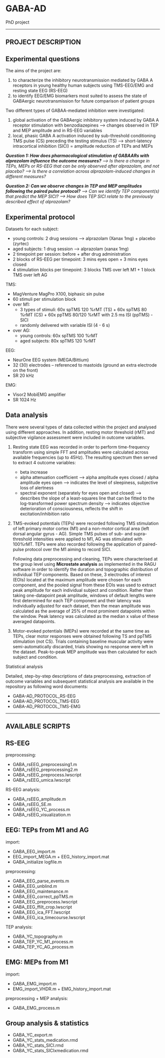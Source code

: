 # GABA-AD
PhD project

------------------------------------------------------------
PROJECT DESCRIPTION
------------------------------------------------------------

Experimental questions
------------------------------------------------------------
The aims of the project are:
1)  to characterize the inhibitory neurotransmission mediated by GABA A receptors in young healthy human subjects
    using TMS-EEG/EMG and resting state EEG (RS-EEG)
2)  to identify EEG/EMG biomarkers most suited to assess the state of GABAergic neurotransmission for future comparison of
    patient groups

Two different types of GABAA-mediated inhibition were investigated:
1)  global activation of the GABAergic inhibitory system induced by GABA A receptor stimulation with benzodiazepines
    --> changes observed in TEP and MEP amplitude and in RS-EEG variables
2)  local, phasic GABA A activation induced by sub-threshold conditioning TMS pulse (CS) preceding the testing stimulus (TS)
    --> short-latency intracortical inhibition (SICI) = amplitude reduction of TEPs and MEPs

_**Question 1: How does pharmacological stimulation of GABAARs with alprazolam influence the outcome measures?**
--> Is there a change in TEPs, MEPs or RS-EEG that can be only observed after alprazolam, and not placebo?
--> Is there a correlation across alprazolam-induced changes in different measures?_

_**Question 2: Can we observe changes in TEP and MEP amplitudes following the paired pulse protocol?**
--> Can we identify TEP component(s) that predict the MEP SICI?
--> How does TEP SICI relate to the previously described effect of alprazolam?_

Experimental protocol
------------------------------------------------------------
Datasets for each subject:
- young controls: 2 drug sessions --> alprazolam (Xanax 1mg) + placebo (zyrtec)
- aged subjects: 1 drug session --> alprazolam (xanax 1mg)
- 2 timepoint per session: before + after drug administration
- 2 blocks of RS-EEG per timepoint: 3 mins eyes open + 3 mins eyes closed
- 4 stimulation blocks per timepoint: 3 blocks TMS over left M1 + 1 block TMS over left AG

TMS:
- MagVenture MagPro X100, biphasic sin pulse
- 60 stimuli per stimulation block
- over M1:
  - 3 types of stimuli: 60x spTMS 120 %rMT (TS) + 60x spTMS 80 %rMT (CS) + 60x ppTMS 80/120 %rMT with 2.5 ms ISI (ppTMS) - SICI
  - randomly delivered with variable ISI (4 - 6 s)
- over AG:
	- young controls: 60x spTMS 100 %rMT
  - aged subjects: 80x spTMS 120 %rMT

EEG:
- NeurOne EEG system (MEGA/Bittium)
- 32 (30) electrodes – referenced to mastoids (ground an extra electrode on the front)
- SR 20 kHz

EMG:
- Visor2 MobiEMG amplifier
- SR 1024 Hz

Data analysis
------------------------------------------------------------
There were several types of data collected within the project and analysed using different approaches. In addition,
resting motor threshold (rMT) and subjective vigilance assessment were included in outcome variables.  

1)  Resting state EEG was recorded in order to perform time-frequency transform using simple FFT and amplitudes
    were calculated across available frequencies (up to 45Hz). The resulting spectrum then served to extract
    4 outcome variables:
    - beta increase
    - alpha attenuation coefficient
        --> alpha amplitude eyes closed /  alpha amplitude eyes open
        --> indicates the level of sleepiness, subjective loss of alertness
    - spectral exponent (separately for eyes open and closed)
        --> describes the slope of a least-squares line that can be fitted to the log-transformed power spectrum density
        --> indicates objective deterioration of consciousness, reflects the shift in excitation/inhibition ratio

2)  TMS-evoked potentials (TEPs) were recorded following TMS stimulation of left primary motor cortex (M1) and a non-motor
    cortical area (left dorsal angular gyrus - AG). Simple TMS pulses of sub- and supra-threshold intensities were applied to M1,
    AG was stimulated with 100%rMT. TEPs were also recorded following the application of paired-pulse protocol over the M1 aiming
    to record SICI.

    Following data preprocessing and cleaning, TEPs were characterised at the group level using **Microstate analysis** as implemented
    in the RAGU software in order to identify the duration and topographic distribution of individual TEP components. Based on these,
    3 electrodes of interest (EOIs) located at the maximum amplitude were chosen for each component, and the pooled signal from these EOIs
    was used to extract peak amplitude for each individual subject and condition.
    Rather than taking one-datapoint peak amplitude, windows of default lengths were first determined for each TEP component
    and their latency was individually adjusted for each dataset, then the mean amplitude was calculated as the average
    of 25% of most prominent datapoints within the window. Peak latency was calculated as the median x value of these averaged datapoints.

3)  Motor-evoked potentials (MEPs) were recorded at the same time as TEPs, clear motor responses were obtained following TS and ppTMS
    stimulation (not CS). Trials containing baseline muscular activity were semi-automatically discarded, trials showing no response
    were left in the dataset. Peak-to-peak MEP amplitude was then calculated for each subject and condition.

Statistical analysis

Detailed, step-by-step descriptions of data preprocessing, extraction of outcome variables and subsequent statistical analysis
are available in the repository as following word documents:
- GABA-AD_PROTOCOL_RS-EEG
- GABA-AD_PROTOCOL_TMS-EEG
- GABA-AD_PROTOCOL_TMS-EMG

------------------------------------------------------------
AVAILABLE SCRIPTS
------------------------------------------------------------

RS-EEG
------------------------------------------------------------
preprocessing:
- GABA_rsEEG_preprocessing1.m
- GABA_rsEEG_preprocessing2.m
- GABA_rsEEG_preprocess.lwscript
- GABA_rsEEG_umica.lwscript

RS-EEG analysis:
- GABA_rsEEG_amplitude.m
- GABA_rsEEG_SE.m
- GABA_rsEEG_YC_process.m
- GABA_rsEEG_visualization.m


EEG: TEPs from M1 and AG
------------------------------------------------------------
import:
- GABA_EEG_import.m
- EEG_import_MEGA.m + EEG_history_import.mat
- GABA_initialize logfile.m

preprocessing:
- GABA_EEG_parse_events.m
- GABA_EEG_unblind.m
- GABA_EEG_maintenance.m
- GABA_EEG_correct_ppTMS.m
- GABA_EEG_preprocess.lwscript
- GABA_EEG_ffilt_crop.lwscript
- GABA_EEG_ica_FFT.lwscript
- GABA_EEG_ica_timecourse.lwscript

TEP analysis:
- GABA_YC_topography.m
- GABA_TEP_YC_M1_process.m
- GABA_TEP_YC_AG_process.m

EMG: MEPs from M1
------------------------------------------------------------
import:
- GABA_EMG_import.m
- EMG_import_VHDR.m + EMG_history_import.mat

preprocessing + MEP analysis:
- GABA_EMG_process.m

Group analysis & statistics
------------------------------------------------------------
- GABA_YC_export.m
- GABA_YC_stats_medication.rmd
- GABA_YC_stats_SICI.rmd
- GABA_YC_stats_SICIxmedication.rmd
